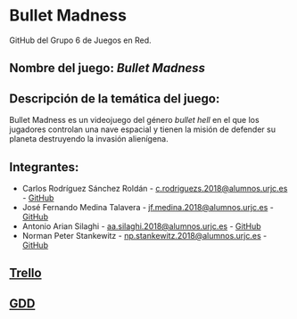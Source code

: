# Bullet Madness
GitHub del Grupo 6 de Juegos en Red.

## **Nombre del juego:** *Bullet Madness*

## **Descripción de la temática del juego:** 
Bullet Madness es un videojuego del género *bullet hell* en el que los jugadores controlan una nave espacial y tienen la misión de defender su planeta destruyendo la invasión alienígena.

## **Integrantes:**
  * Carlos Rodríguez Sánchez Roldán - c.rodriguezs.2018@alumnos.urjc.es - [GitHub](https://github.com/litosart/)
  * José Fernando Medina Talavera - jf.medina.2018@alumnos.urjc.es - [GitHub](https://github.com/)
  * Antonio Arian Silaghi - aa.silaghi.2018@alumnos.urjc.es - [GitHub](https://github.com/)
  * Norman Peter Stankewitz - np.stankewitz.2018@alumnos.urjc.es - [GitHub](https://github.com/)
  
## **[Trello](https://trello.com/b/0NaHNGy9/bullet-madness)**

## **[GDD](https://docs.google.com/document/d/1YwoTRTW1xaNHb_ljitqgXGKbt2AI6WRtuZX_5zPLON8/)**
